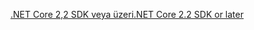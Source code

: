 [<span data-ttu-id="c18de-101">.NET Core 2,2 SDK veya üzeri</span><span class="sxs-lookup"><span data-stu-id="c18de-101">.NET Core 2.2 SDK or later</span></span>](https://www.microsoft.com/net/download/all)
